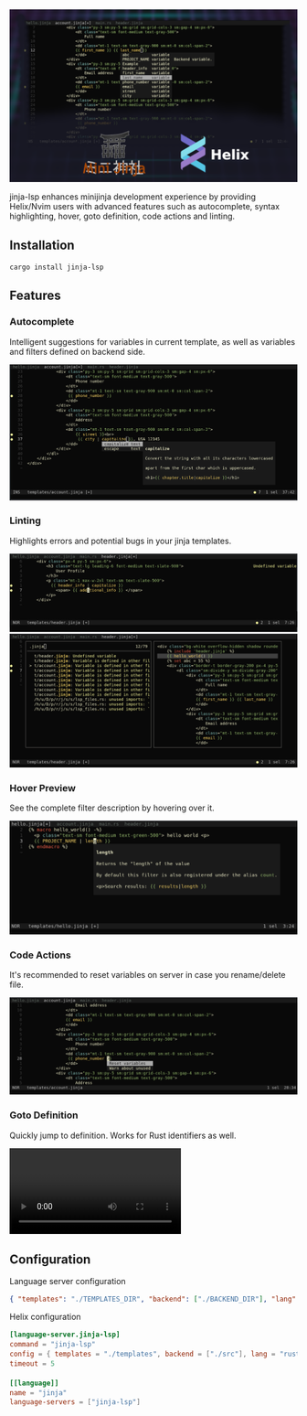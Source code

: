 <img src=".github/banner.png" alt="" />

jinja-lsp enhances minijinja development experience by providing Helix/Nvim users with advanced features such as autocomplete, syntax highlighting, hover, goto definition, code actions and linting.

## Installation

```sh
cargo install jinja-lsp
```


## Features

### Autocomplete

Intelligent suggestions for variables in current template, as well as variables and filters defined on backend side.

<img src=".github/completion.png" alt="" />

### Linting

Highlights errors and potential bugs in your jinja templates.  

<img src=".github/diagnostics1.png" alt="" />

<img src=".github/diagnostics2.png" alt="" />

### Hover Preview

See the complete filter description by hovering over it.

<img src=".github/hover.png" alt="" />


### Code Actions

It's recommended to reset variables on server in case you rename/delete file.

<img src=".github/code_actions.png" alt="" />

### Goto Definition

Quickly jump to definition. Works for Rust identifiers as well. 

<video src=".github/jinja-lsp.mp4"></video>


## Configuration

Language server configuration

```json
{ "templates": "./TEMPLATES_DIR", "backend": ["./BACKEND_DIR"], "lang": "rust"}
````

Helix configuration

```toml
[language-server.jinja-lsp]
command = "jinja-lsp"
config = { templates = "./templates", backend = ["./src"], lang = "rust"}
timeout = 5

[[language]]
name = "jinja"
language-servers = ["jinja-lsp"]
```

